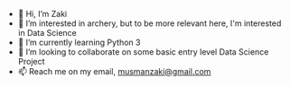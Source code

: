 - 👋 Hi, I’m Zaki
- 👀 I’m interested in archery, but to be more relevant here, I'm interested in Data Science
- 🌱 I’m currently learning Python 3
- 💞️ I’m looking to collaborate on some basic entry level Data Science Project
- 📫 Reach me on my email, musmanzaki@gmail.com

<!---
Elkazeer/Elkazeer is a ✨ special ✨ repository because its `README.md` (this file) appears on your GitHub profile.
You can click the Preview link to take a look at your changes.
--->

